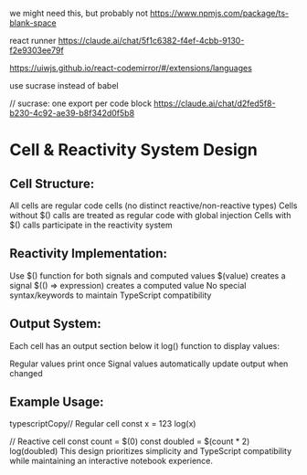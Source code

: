 we might need this, but probably not 
https://www.npmjs.com/package/ts-blank-space

react runner
https://claude.ai/chat/5f1c6382-f4ef-4cbb-9130-f2e9303ee79f

https://uiwjs.github.io/react-codemirror/#/extensions/languages

use sucrase instead of babel

// sucrase: one export per code block
https://claude.ai/chat/d2fed5f8-b230-4c92-ae39-b8f342d0f5b8



# Cell & Reactivity System Design

## Cell Structure:
All cells are regular code cells (no distinct reactive/non-reactive types)
Cells without $() calls are treated as regular code with global injection
Cells with $() calls participate in the reactivity system


## Reactivity Implementation:
Use $() function for both signals and computed values
$(value) creates a signal
$(() => expression) creates a computed value
No special syntax/keywords to maintain TypeScript compatibility


## Output System:
Each cell has an output section below it
log() function to display values:

Regular values print once
Signal values automatically update output when changed

## Example Usage:
typescriptCopy// Regular cell
const x = 123
log(x)

// Reactive cell
const count = $(0)
const doubled = $(count * 2)
log(doubled)
This design prioritizes simplicity and TypeScript compatibility while maintaining an interactive notebook experience.
